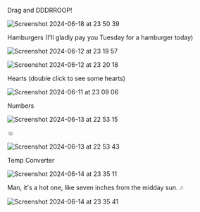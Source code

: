 Drag and DDDRROOP!

![Screenshot 2024-06-18 at 23 50 39](https://github.com/GutarManboy1/Javascript-Ruby-Exercises-Pt.2/assets/122960936/fc5c4265-b338-42ae-a34e-f01ecf03291c)

Hamburgers (I'll gladly pay you Tuesday for a hamburger today)

![Screenshot 2024-06-12 at 23 19 57](https://github.com/GutarManboy1/Javascript-Ruby-Exercises/assets/122960936/3e1564e1-f1b6-406d-95f1-3df22b409f4a)

![Screenshot 2024-06-12 at 23 20 18](https://github.com/GutarManboy1/Javascript-Ruby-Exercises/assets/122960936/16990313-7d18-4caa-9dd0-f5c1fadff809)


Hearts (double click to see some hearts)

![Screenshot 2024-06-11 at 23 09 06](https://github.com/GutarManboy1/Javascript-Ruby-Exercises/assets/122960936/578c892b-4942-4c8b-8c18-5ae7e519f647)

Numbers

![Screenshot 2024-06-13 at 22 53 15](https://github.com/GutarManboy1/Javascript-Ruby-Exercises/assets/122960936/e0e4457f-2aad-43b2-ae68-73edfe6a5f36)

☺️ 

![Screenshot 2024-06-13 at 22 53 43](https://github.com/GutarManboy1/Javascript-Ruby-Exercises/assets/122960936/2bf4bc67-69f1-4b94-ab8e-28a41a8ff530)

Temp Converter

![Screenshot 2024-06-14 at 23 35 11](https://github.com/GutarManboy1/Javascript-Ruby-Exercises-Pt.2/assets/122960936/5c711baa-c4ea-4cff-9b33-6299f4580e66)

Man, it's a hot one, like seven inches from the midday sun. 🎶 

![Screenshot 2024-06-14 at 23 35 41](https://github.com/GutarManboy1/Javascript-Ruby-Exercises-Pt.2/assets/122960936/8ae1bfbf-e873-4acc-8b8d-783a6e88e42d)
